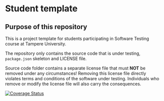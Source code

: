 # Student template

## Purpose of this repository

This is a project template for students participating in Software Testing course
at Tampere University.

The repository only contains the source code that is under testing, `package.json` skeleton
and LICENSE file.

Source code folder contains a separate license file that must **NOT** be removed under any circumstances!
Removing this license file directly violates terms and conditions of the software under testing.
Individuals who remove or modify the license file will also carry the consequences.

[![Coverage Status](https://coveralls.io/repos/github/annikniem/COMP.SE.200-Assignment-Part-2/badge.svg?branch=main)](https://coveralls.io/github/annikniem/COMP.SE.200-Assignment-Part-2?branch=main)
